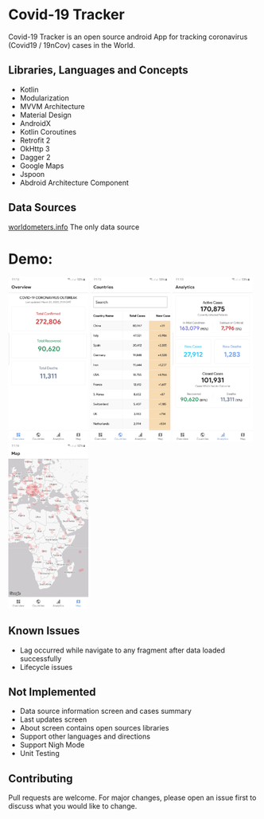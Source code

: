 # Covid-19 Tracker

Covid-19 Tracker is an open source android App for tracking coronavirus (Covid19 / 19nCov) cases in the World.

## Libraries, Languages and Concepts
- Kotlin
- Modularization
- MVVM Architecture
- Material Design
- AndroidX
- Kotlin Coroutines
- Retrofit 2
- OkHttp 3
- Dagger 2
- Google Maps
- Jspoon
- Abdroid Architecture Component

## Data Sources
 [worldometers.info](https://www.worldometers.info/coronavirus/) The only data source
 
 # Demo:
 <img src="screenshots/screenshot_1.jpg" width="32%" /> <img src="screenshots/screenshot_2.jpg" width="32%" /> <img src="screenshots/screenshot_3.jpg" width="32%" /> <img src="screenshots/screenshot_4.jpg" width="32%" />

## Known Issues
- Lag occurred while navigate to any fragment after data loaded successfully
- Lifecycle issues

## Not Implemented
- Data source information screen and cases summary
- Last updates screen
- About screen contains open sources libraries
- Support other languages and directions
- Support Nigh Mode
- Unit Testing

## Contributing
Pull requests are welcome. For major changes, please open an issue first to discuss what you would like to change.
